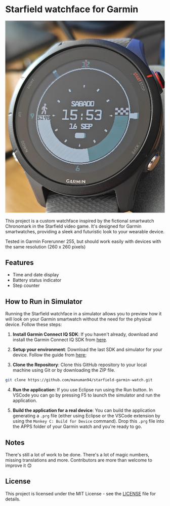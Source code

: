 # Starfield watchface for Garmin

![Starfield Watchface Preview](preview.jpeg)

This project is a custom watchface inspired by the fictional smartwatch Chronomark in the Starfield video game. It's designed for Garmin smartwatches, providing a sleek and futuristic look to your wearable device.

Tested in Garmin Forerunner 255, but should work easily with devices with the same resolution (260 x 260 pixels)

## Features

- Time and date display
- Battery status indicator
- Step counter

## How to Run in Simulator

Running the Starfield watchface in a simulator allows you to preview how it will look on your Garmin smartwatch without the need for the physical device. Follow these steps:

1. **Install Garmin Connect IQ SDK**: If you haven't already, download and install the Garmin Connect IQ SDK from [here](https://developer.garmin.com/connect-iq/sdk/).

2. **Setup your environment**: Download the last SDK and simulator for your device. Follow the guide from [here](https://developer.garmin.com/connect-iq/connect-iq-basics/getting-started/);

3. **Clone the Repository**: Clone this GitHub repository to your local machine using Git or by downloading the ZIP file.

```bash
git clone https://github.com/manuman94/starfield-garmin-watch.git
```

4. **Run the application**: If you use Eclipse run using the Run button. In VSCode you can go by pressing F5 to launch the simulator and run the application.

5. **Build the application for a real device**: You can build the application generating a `.prg` file (either using Eclipse or the VSCode extension by using the `Monkey C: Build for Device` command). Drop this `.prg` file into the APPS folder of your Garmin watch and you're ready to go.

## Notes

There's still a lot of work to be done. There's a lot of magic numbers, missing translations and more. Contributors are more than welcome to improve it 😊

## License

This project is licensed under the MIT License - see the [LICENSE](LICENSE) file for details.
